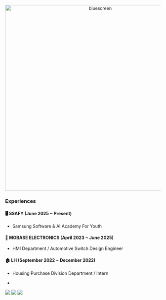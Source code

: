 <!-- 깜빡이는 블루스크린 느낌 GIF -->
<p align="center">
  <img src="https://media.giphy.com/media/DYZJsy6l7vHpu/giphy.gif" alt="bluescreen" width="600"/>
</p>

<!-- 부팅 성공 텍스트 -->




### Experiences

#### 🖥️ SSAFY (June 2025 ~ Present)
- Samsung Software & AI Academy For Youth

#### 🚗 MOBASE ELECTRONICS (April 2023 ~ June 2025)
- HMI Department / Automotive Switch Design Engineer 

#### 🏠 LH (September 2022 ~ December 2022)
- Housing Purchase Division Department / Intern

- 
<img src="https://img.shields.io/badge/Python-3776AB?style=flat-square&logo=Python&logoColor=white"/> <img src="https://img.shields.io/badge/apple-000000?style=flat-square&logo=apple&logoColor=white"/> <img src="https://img.shields.io/badge/OpenAI-412991?style=flat-square&logo=OpenAI&logoColor=white"/>




